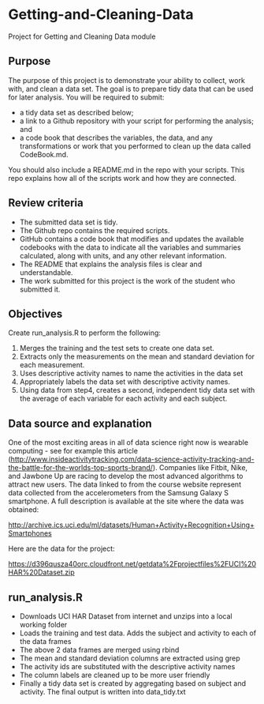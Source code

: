 # Getting-and-Cleaning-Data
Project for Getting and Cleaning Data module

## Purpose

The purpose of this project is to demonstrate your ability to collect, work with, and clean a data set.  The goal is to prepare tidy data that can be used for later analysis. You will be required to submit:

* a tidy data set as described below;
* a link to a Github repository with your script for performing the analysis; and
* a code book that describes the variables, the data, and any transformations or work that you performed to clean up the data called CodeBook.md.

You should also include a README.md in the repo with your scripts. This repo explains how all of the scripts work and how they are connected.

## Review criteria

* The submitted data set is tidy.
* The Github repo contains the required scripts.
* GitHub contains a code book that modifies and updates the available codebooks with the data to indicate all the variables and summaries calculated, along with units, and any other relevant information.
* The README that explains the analysis files is clear and understandable.
* The work submitted for this project is the work of the student who submitted it.

## Objectives

Create run_analysis.R to perform the following:

1. Merges the training and the test sets to create one data set.
2. Extracts only the measurements on the mean and standard deviation for each measurement.
3. Uses descriptive activity names to name the activities in the data set
4. Appropriately labels the data set with descriptive activity names.
5. Using data from step4, creates a second, independent tidy data set with the average of each variable for each activity and each subject.

## Data source and explanation

One of the most exciting areas in all of data science right now is wearable computing - see for example this article (http://www.insideactivitytracking.com/data-science-activity-tracking-and-the-battle-for-the-worlds-top-sports-brand/). Companies like Fitbit, Nike, and Jawbone Up are racing to develop the most advanced algorithms to attract new users. The data linked to from the course website represent data collected from the accelerometers from the Samsung Galaxy S smartphone. A full description is available at the site where the data was obtained:

http://archive.ics.uci.edu/ml/datasets/Human+Activity+Recognition+Using+Smartphones

Here are the data for the project:

https://d396qusza40orc.cloudfront.net/getdata%2Fprojectfiles%2FUCI%20HAR%20Dataset.zip

## run_analysis.R

* Downloads UCI HAR Dataset from internet and unzips into a local working folder
* Loads the training and test data.  Adds the subject and activity to each of the data frames
* The above 2 data frames are merged using rbind
* The mean and standard deviation columns are extracted using grep
* The activity ids are substituted with the descriptive activity names
* The column labels are cleaned up to be more user friendly
* Finally a tidy data set is created by aggregating based on subject and activity.  The final output is written into data_tidy.txt
